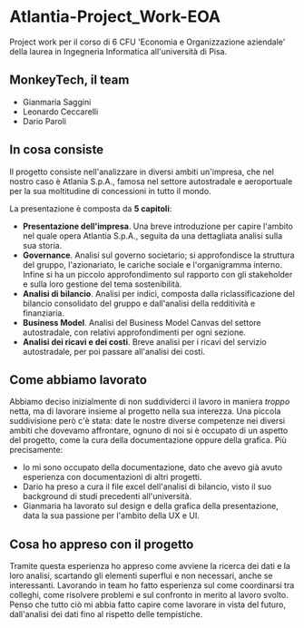 # Atlantia-Project_Work-EOA
Project work per il corso di 6 CFU 'Economia e Organizzazione aziendale' della laurea in Ingegneria Informatica all'università di Pisa.

## MonkeyTech, il team

- Gianmaria Saggini
- Leonardo Ceccarelli
- Dario Paroli

## In cosa consiste

Il progetto consiste nell'analizzare in diversi ambiti un'impresa, che nel nostro caso è Atlania S.p.A., famosa nel settore autostradale e aeroportuale per la sua moltitudine di concessioni in tutto il mondo.

La presentazione è composta da **5 capitoli**:

- **Presentazione dell'impresa**. Una breve introduzione per capire l'ambito nel quale opera Atlantia S.p.A., seguita da una dettagliata analisi sulla sua storia.
- **Governance**. Analisi sul governo societario; si approfondisce la struttura del gruppo, l'azionariato, le cariche sociale e l'organigramma interno. Infine si ha un piccolo approfondimento sul rapporto con gli stakeholder e sulla loro gestione del tema sostenibilità.
- **Analisi di bilancio**. Analisi per indici, composta dalla riclassificazione del bilancio consolidato del gruppo e dall'analisi della redditività e finanziaria.
- **Business Model**. Analisi del Business Model Canvas del settore autostradale, con relativi approfondimenti per ogni sezione.
- **Analisi dei ricavi e dei costi**. Breve analisi per i ricavi del servizio autostradale, per poi passare all'analisi dei costi.

## Come abbiamo lavorato

Abbiamo deciso inizialmente di non suddividerci il lavoro in maniera _troppo_ netta, ma di lavorare insieme al progetto nella sua interezza. 
Una piccola suddivisione però c'è stata: date le nostre diverse competenze nei diversi ambiti che dovevamo affrontare, ognuno di noi si è occupato di un aspetto del progetto, come la cura della documentazione oppure della grafica. 
Più precisamente:
- Io mi sono occupato della documentazione, dato che avevo già avuto esperienza con documentazioni di altri progetti.
- Dario ha preso a cura il file excel dell'analisi di bilancio, visto il suo background di studi precedenti all'università.
- Gianmaria ha lavorato sul design e della grafica della presentazione, data la sua passione per l'ambito della UX e UI.

## Cosa ho appreso con il progetto

Tramite questa esperienza ho appreso come avviene la ricerca dei dati e la loro analisi, scartando gli elementi superflui e non necessari, anche se interessanti. Lavorando in team ho fatto esperienza sul come coordinarsi tra colleghi, come risolvere problemi e sul confronto in merito al lavoro svolto. 
Penso che tutto ciò mi abbia fatto capire come lavorare in vista del futuro, dall'analisi dei dati fino al rispetto delle tempistiche.
